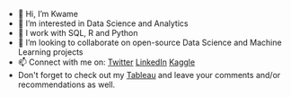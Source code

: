 - 👋 Hi, I’m Kwame
- 👀 I’m interested in Data Science and Analytics
- 🌱 I work with SQL, R and Python
- 💞️ I’m looking to collaborate on open-source Data Science and Machine Learning projects
- 📫 Connect with me on: 
[Twitter](https://twitter.com/kwameoo_)
[LinkedIn](https://www.linkedin.com/in/kwame-odoi-otchere)
[Kaggle](https://www.kaggle.com/kwameodoiotchere)
- Don't forget to check out my [Tableau](https://public.tableau.com/app/profile/kwame.odoi.otchere#!/) and leave your comments and/or recommendations as well.

<!---
KOdoi-OJ/KOdoi-OJ is a ✨ special ✨ repository because its `README.md` (this file) appears on your GitHub profile.
You can click the Preview link to take a look at your changes.
--->
